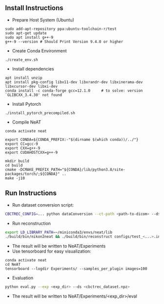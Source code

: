 ## Install Instructions

* Prepare Host System (Ubuntu)
```shell
sudo add-apt-repository ppa:ubuntu-toolchain-r/test
sudo apt-get update
sudo apt install g++-9
g++-9 --version # Should Print Version 9.4.0 or higher
```
* Create Conda Environment

```shell
./create_env.sh
```

* Install dependencies

```shell
apt install unzip
apt install pkg-config libx11-dev libxrandr-dev libxinerama-dev libxcursor-dev libxi-dev
conda install -c conda-forge gcc=12.1.0     # to solve: version `GLIBCXX_3.4.30' not found
```

* Install Pytorch

 ```shell
./install_pytorch_precompiled.sh
 ```

* Compile NeAT

```shell
conda activate neat

export CONDA=${CONDA_PREFIX:-"$(dirname $(which conda))/../"}
export CC=gcc-9
export CXX=g++-9
export CUDAHOSTCXX=g++-9

mkdir build
cd build
cmake -DCMAKE_PREFIX_PATH="${CONDA}/lib/python3.8/site-packages/torch/;${CONDA}" ..
make -j10

```

## Run Instructions

<!-- * Get Pepper dataset from here: https://repository.kaust.edu.sa/handle/10754/676019 -->
<!-- * Extract datasets to `NeAT/scenes` -->
<!-- * Update the `main()` of `nikon2neat.cpp` to point to the downloaded dataset directory (the output should be into NeAT/scenes) -->
<!-- * Preprocess data using our nikon2neat programm:
* Update configuration file in configs/ -->

* Run dataset conversion script:
```sh
CBCTREC_CONFIG=... python dataConversion --ct-path <path-to-dicom> --ds-path <path-to-dataset> [--half-range]
```

* Run reconstruction
```sh
export LD_LIBRARY_PATH=~/miniconda3/envs/neat/lib
./build/bin/nikon2neat && ./build/bin/reconstruct configs/test_<...>.ini
```
 <!-- ```shell
mkdir scenes
cd NeAT
export LD_LIBRARY_PATH=~/anaconda3/envs/neat/lib
./build/bin/nikon2neat
 ```
* Update configuration file in configs/
* Run reconstruction
 ```shell
cd NeAT
export LD_LIBRARY_PATH=~/anaconda3/envs/neat/lib
./build/bin/reconstruct configs/pepper.ini
 ``` -->
* The result will be written to NeAT/Experiments
* Use tensorboard for easy visualization:
```shell
conda activate neat
cd NeAT
tensorboard --logdir Experiments/ --samples_per_plugin images=100
```

* Evaluation
```sh
python eval.py --exp <exp_dir> --ds <cbctrec_dataset.npz>
```
* The result will be written to NeAT/Experiments/<exp_dir>/eval